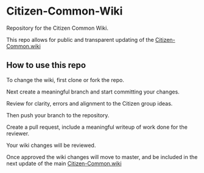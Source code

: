 # Citizen-Common-Wiki
Repository for the Citizen Common Wiki.

This repo allows for public and transparent updating of the [Citizen-Common.wiki](https://github.com/Citizen-Group/Citizen-Common)

## How to use this repo
To change the wiki, first clone or fork the repo.

Next create a meaningful branch and start committing your changes.

Review for clarity, errors and alignment to the Citizen group ideas.

Then push your branch to the repository. 

Create a pull request, include a meaningful writeup of work done for the reviewer. 

Your wiki changes will be reviewed.

Once approved the wiki changes will move to master, and be included in the next update of the main 
[Citizen-Common.wiki](https://github.com/Citizen-Group/Citizen-Common)
